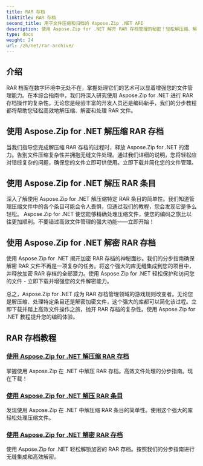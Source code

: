 ```yaml
---
title: RAR 存档
linktitle: RAR 存档
second_title: 用于文件压缩和归档的 Aspose.Zip .NET API
description: 使用 Aspose.Zip for .NET 解开 RAR 存档管理的秘密！轻松解压缩、解密和处理压缩文件。立即下载以实现高效的文件处理。
type: docs
weight: 24
url: /zh/net/rar-archive/
---
```


## 介绍

RAR 档案在数字环境中无处不在，掌握处理它们的艺术可以显着增强您的文件管理能力。在本综合指南中，我们将深入研究使用 Aspose.Zip for .NET 进行 RAR 存档操作的复杂性。无论您是经验丰富的开发人员还是编码新手，我们的分步教程都将帮助您轻松高效地解压缩、解密和处理 RAR 文件。

## 使用 Aspose.Zip for .NET 解压缩 RAR 存档
当我们指导您完成解压缩 RAR 存档的过程时，释放 Aspose.Zip for .NET 的潜力。告别文件压缩复杂性并拥抱无缝文件处理。通过我们详细的说明，您将轻松应对错综复杂的问题，确保您的文件立即可供使用。立即下载并简化您的文件管理。

## 使用 Aspose.Zip for .NET 解压 RAR 条目
深入了解使用 Aspose.Zip for .NET 解压缩特定 RAR 条目的简单性。我们知道管理压缩文件中的各个条目可能会令人畏惧，但通过我们的教程，您会发现它是多么轻松。 Aspose.Zip for .NET 使您能够精确处理压缩文件，使您的编码之旅比以往更加顺利。不要错过高效文件管理的强大功能——立即开始！

## 使用 Aspose.Zip for .NET 解密 RAR 存档
使用 Aspose.Zip for .NET 揭开加密 RAR 存档的神秘面纱。我们的分步指南确保解密 RAR 文件不再是一项复杂的任务。将这个强大的库无缝集成到您的项目中，并释放加密 RAR 存档的全部潜力。使用 Aspose.Zip for .NET 轻松保护和访问您的文件 - 立即下载并增强您的文件解密能力。

总之，Aspose.Zip for .NET 成为 RAR 存档管理领域的游戏规则改变者。无论您是解压缩、处理特定条目还是解密加密文件，这个强大的库都可以简化该过程。立即下载并踏上高效文件操作之旅，抛开 RAR 存档的复杂性。使用 Aspose.Zip for .NET 教程提升您的编码体验。
## RAR 存档教程
### [使用 Aspose.Zip for .NET 解压缩 RAR 存档](./decompress-rar-archive/)
掌握使用 Aspose.Zip 在 .NET 中解压 RAR 存档。高效文件处理的分步指南。现在下载！
### [使用 Aspose.Zip for .NET 解压 RAR 条目](./decompress-rar-entry/)
发现使用 Aspose.Zip 在 .NET 中解压缩 RAR 条目的简单性。使用这个强大的库轻松处理压缩文件。
### [使用 Aspose.Zip for .NET 解密 RAR 存档](./decrypt-rar-archive/)
使用 Aspose.Zip for .NET 轻松解锁加密的 RAR 存档。按照我们的分步指南进行无缝集成和高效解密。